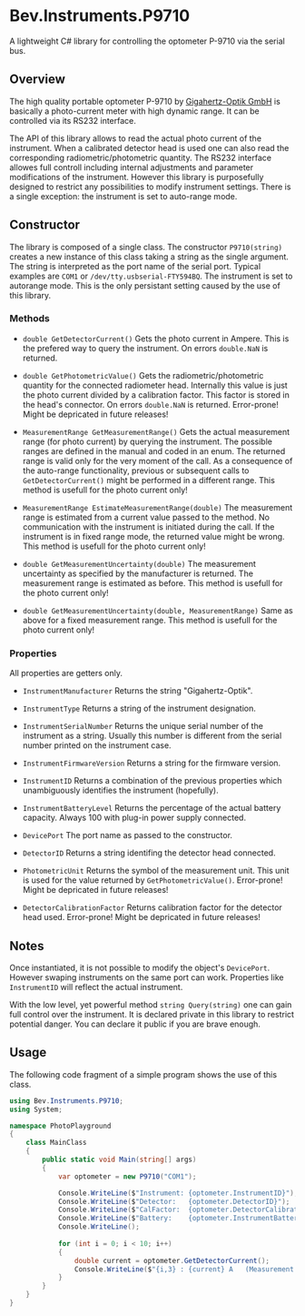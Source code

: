 # Bev.Instruments.P9710

A lightweight C# library for controlling the optometer P-9710 via the serial bus.

## Overview

The high quality portable optometer P-9710 by [Gigahertz-Optik GmbH](https://www.gigahertz-optik.com/) is basically a photo-current meter with high dynamic range. It can be controlled via its RS232 interface.

The API of this library allows to read the actual photo current of the instrument. When a calibrated detector head is used one can also read the corresponding radiometric/photometric quantity. The RS232 interface allowes full controll including internal adjustments and parameter modifications of the instrument. However this library is purposefully designed to restrict any possibilities to modify instrument settings. There is a single exception: the instrument is set to auto-range mode.

## Constructor

The library is composed of a single class. The constructor `P9710(string)` creates a new instance of this class taking a string as the single argument. The string is interpreted as the port name of the serial port. Typical examples are `COM1` or `/dev/tty.usbserial-FTY594BQ`. The instrument is set to autorange mode. This is the only persistant setting caused by the use of this library.

### Methods

* `double GetDetectorCurrent()`
Gets the photo current in Ampere. This is the prefered way to query the instrument. On errors `double.NaN` is returned.
 
* `double GetPhotometricValue()`
Gets the radiometric/photometric quantity for the connected radiometer head. Internally this value is just the photo current divided by a calibration factor. This factor is stored in the head's connector. On errors `double.NaN` is returned.
Error-prone! Might be depricated in future releases!
 
* `MeasurementRange GetMeasurementRange()`
Gets the actual measurement range (for photo current) by querying the instrument. The possible ranges are defined in the manual and coded in an enum. The returned range is valid only for the very moment of the call. As a consequence of the auto-range functionality, previous or subsequent calls to `GetDetectorCurrent()` might be performed in a different range. This method is usefull for the photo current only!

* `MeasurementRange EstimateMeasurementRange(double)`
The measurement range is estimated from a current value passed to the method. No communication with the instrument is initiated during the call. If the instrument is in fixed range mode, the returned value might be wrong. This method is usefull for the photo current only!

* `double GetMeasurementUncertainty(double)`
The measurement uncertainty as specified by the manufacturer is returned. The measurement range is estimated as before. This method is usefull for the photo current only!

* `double GetMeasurementUncertainty(double, MeasurementRange)`
Same as above for a fixed measurement range. This method is usefull for the photo current only!
 
### Properties

All properties are getters only.

* `InstrumentManufacturer`
Returns the string "Gigahertz-Optik".

* `InstrumentType`
Returns a string of the instrument designation.

* `InstrumentSerialNumber`
Returns the unique serial number of the instrument as a string. Usually this number is different from the serial number printed on the instrument case.

* `InstrumentFirmwareVersion`
Returns a string for the firmware version.

* `InstrumentID`
Returns a combination of the previous properties which unambiguously identifies the instrument (hopefully).

* `InstrumentBatteryLevel`
Returns the percentage of the actual battery capacity. Always 100 with plug-in power supply connected.

* `DevicePort`
The port name as passed to the constructor.

* `DetectorID`
Returns a string identifing the detector head connected.

* `PhotometricUnit`
Returns the symbol of the measurement unit. This unit is used for the value returned by `GetPhotometricValue()`. Error-prone! Might be depricated in future releases!

* `DetectorCalibrationFactor`
Returns calibration factor for the detector head used. Error-prone! Might be depricated in future releases!

## Notes

Once instantiated, it is not possible to modify the object's `DevicePort`. However swaping  instruments on the same port can work. Properties like `InstrumentID` will reflect the actual instrument.

With the low level, yet powerful method `string Query(string)` one can gain full control over the instrument. It is declared private in this library to restrict potential danger. You can declare it public if you are brave enough.

## Usage

The following code fragment of a simple program shows the use of this class.


```cs
using Bev.Instruments.P9710;
using System;

namespace PhotoPlayground
{
    class MainClass
    {
        public static void Main(string[] args)
        {
            var optometer = new P9710("COM1");

            Console.WriteLine($"Instrument: {optometer.InstrumentID}");
            Console.WriteLine($"Detector:   {optometer.DetectorID}");
            Console.WriteLine($"CalFactor:  {optometer.DetectorCalibrationFactor} A/{optometer.PhotometricUnit}"); 
            Console.WriteLine($"Battery:    {optometer.InstrumentBatteryLevel} %");
            Console.WriteLine();
            
            for (int i = 0; i < 10; i++)
            {
                double current = optometer.GetDetectorCurrent();
                Console.WriteLine($"{i,3} : {current} A   (Measurement range: {optometer.GetMeasurementRange()})");
            }
        }
    }
}
```
